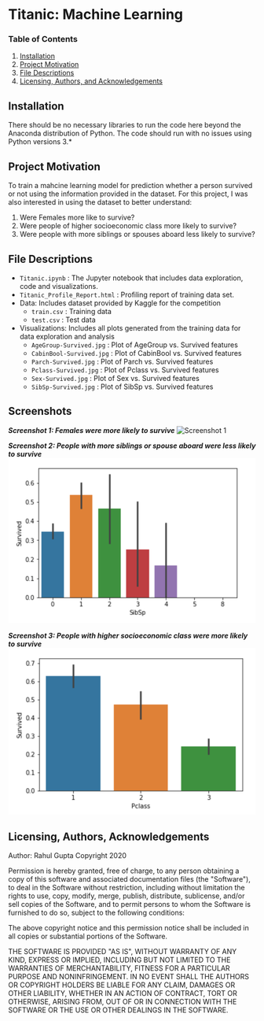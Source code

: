 # Titanic: Machine Learning

### Table of Contents
1. [Installation](#installation)
2. [Project Motivation](#motivation)
3. [File Descriptions](#files)
4. [Licensing, Authors, and Acknowledgements](#licensing)

## Installation <a name="installation"></a>

There should be no necessary libraries to run the code here beyond the Anaconda distribution of Python.  The code should run with no issues using Python versions 3.*

## Project Motivation<a name="motivation"></a>

To train a mahcine learning model for prediction whether a person survived or not using the information provided in the dataset. For this project, I was also interested in using the dataset to better understand:

1. Were Females more like to survive?
2. Were people of higher socioeconomic class more likely to survive?
3. Were people with more siblings or spouses aboard less likely to survive?

## File Descriptions <a name="files"></a>

* `Titanic.ipynb` : The Jupyter notebook that includes data exploration, code and visualizations.
* `Titanic_Profile_Report.html` : Profiling report of training data set.
* Data: Includes dataset provided by Kaggle for the competition
    * `train.csv` : Training data
    * `test.csv` : Test data
* Visualizations: Includes all plots generated from the training data for data exploration and analysis
   * `AgeGroup-Survived.jpg` : Plot of AgeGroup vs. Survived features
   * `CabinBool-Survived.jpg` : Plot of CabinBool vs. Survived features
   * `Parch-Survived.jpg` : Plot of Parch vs. Survived features
   * `Pclass-Survived.jpg` : Plot of Pclass vs. Survived features
   * `Sex-Survived.jpg` : Plot of Sex vs. Survived features
   * `SibSp-Survived.jpg` : Plot of SibSp vs. Survived features

## Screenshots

***Screenshot 1: Females were more likely to survive***
![Screenshot 1](https://github.com/rahul385/Titanic-Survival-Prediction/tree/main/Visualizations/Sex-Survived.png)

***Screenshot 2: People with more siblings or spouse aboard were less likely to survive***
![Screenshot 2](https://github.com/rahul385/Titanic-Survival-Prediction/blob/master/Visualizations/SibSp-Survived.png)

***Screenshot 3: People with higher socioeconomic class were more likely to survive***
![Screenshot 2](https://github.com/rahul385/Titanic-Survival-Prediction/blob/master/Visualizations/Pclass-Survived.PNG)


## Licensing, Authors, Acknowledgements<a name="licensing"></a>

Author: Rahul Gupta Copyright 2020

Permission is hereby granted, free of charge, to any person obtaining a copy of this software and associated documentation files (the "Software"), to deal in the Software without restriction, including without limitation the rights to use, copy, modify, merge, publish, distribute, sublicense, and/or sell copies of the Software, and to permit persons to whom the Software is furnished to do so, subject to the following conditions:

The above copyright notice and this permission notice shall be included in all copies or substantial portions of the Software.

THE SOFTWARE IS PROVIDED "AS IS", WITHOUT WARRANTY OF ANY KIND, EXPRESS OR IMPLIED, INCLUDING BUT NOT LIMITED TO THE WARRANTIES OF MERCHANTABILITY, FITNESS FOR A PARTICULAR PURPOSE AND NONINFRINGEMENT. IN NO EVENT SHALL THE AUTHORS OR COPYRIGHT HOLDERS BE LIABLE FOR ANY CLAIM, DAMAGES OR OTHER LIABILITY, WHETHER IN AN ACTION OF CONTRACT, TORT OR OTHERWISE, ARISING FROM, OUT OF OR IN CONNECTION WITH THE SOFTWARE OR THE USE OR OTHER DEALINGS IN THE SOFTWARE.
